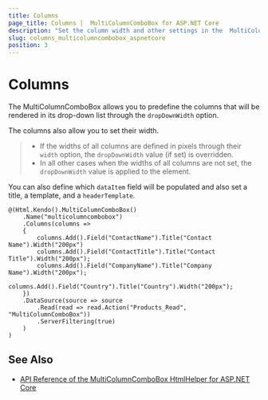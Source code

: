 ```yaml
---
title: Columns
page_title: Columns |  MultiColumnComboBox for ASP.NET Core
description: "Set the column width and other settings in the  MultiColumnComboBox HtmlHelper for ASP.NET Core (MVC 6 or ASP.NET Core MVC)."
slug: columns_multicolumncombobox_aspnetcore
position: 3
---
```


# Columns

The MultiColumnComboBox allows you to predefine the columns that will be rendered in its drop-down list through the `dropDownWidth` option.

The columns also allow you to set their width.

> * If the widths of all columns are defined in pixels through their `width` option, the `dropDownWidth` value (if set) is overridden.
> * In all other cases when the widths of all columns are not set, the `dropDownWidth` value is applied to the element.

You can also define which `dataItem` field will be populated and also set a title, a template, and a `headerTemplate`.

    @(Html.Kendo().MultiColumnComboBox()
        .Name("multicolumncombobox")
        .Columns(columns =>
        {
            columns.Add().Field("ContactName").Title("Contact Name").Width("200px")
            columns.Add().Field("ContactTitle").Title("Contact Title").Width("200px");
            columns.Add().Field("CompanyName").Title("Company Name").Width("200px");
            columns.Add().Field("Country").Title("Country").Width("200px");
        })
        .DataSource(source => source
            .Read(read => read.Action("Products_Read", "MultiColumnComboBox"))
            .ServerFiltering(true)
        )
    )

## See Also

* [API Reference of the MultiColumnComboBox HtmlHelper for ASP.NET Core](/api/multicolumncombobox)
